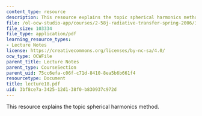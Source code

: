 ```yaml
---
content_type: resource
description: This resource explains the topic spherical harmonics method.
file: /ol-ocw-studio-app/courses/2-58j-radiative-transfer-spring-2006/3bf8ce7a342512d138f0b830937c972d_lecture18.pdf
file_size: 103334
file_type: application/pdf
learning_resource_types:
- Lecture Notes
license: https://creativecommons.org/licenses/by-nc-sa/4.0/
ocw_type: OCWFile
parent_title: Lecture Notes
parent_type: CourseSection
parent_uid: 75cc6efa-c06f-c71d-8410-8ea5b6b661f4
resourcetype: Document
title: lecture18.pdf
uid: 3bf8ce7a-3425-12d1-38f0-b830937c972d
---
```

This resource explains the topic spherical harmonics method.